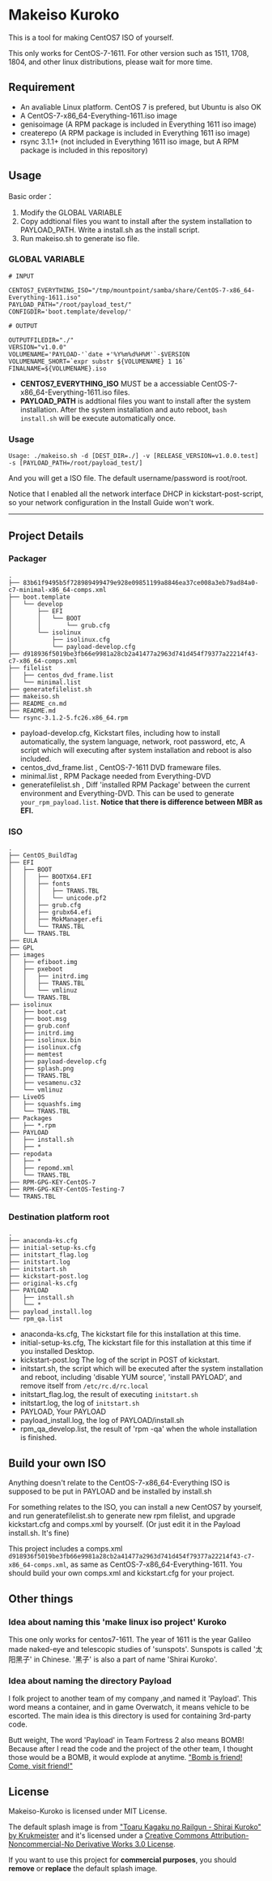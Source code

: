 # Makeiso Kuroko

This is a tool for making CentOS7 ISO of yourself.

This only works for CentOS-7-1611. For other version such as 1511, 1708, 1804, and other linux distributions, please wait for more time.

## Requirement

- An avaliable Linux platform. CentOS 7 is prefered, but Ubuntu is also OK
- A CentOS-7-x86_64-Everything-1611.iso image
- genisoimage (A RPM package is included in Everything 1611 iso image)
- createrepo (A RPM package is included in Everything 1611 iso image)
- rsync 3.1.1+ (not included in Everything 1611 iso image, but A RPM package is included in this repository)

## Usage

Basic order：

1. Modify the GLOBAL VARIABLE
2. Copy addtional files you want to install after the system installation to PAYLOAD_PATH. Write a install.sh as the install script.
3. Run makeiso.sh to generate iso file.

### GLOBAL VARIABLE

```
# INPUT

CENTOS7_EVERYTHING_ISO="/tmp/mountpoint/samba/share/CentOS-7-x86_64-Everything-1611.iso"
PAYLOAD_PATH="/root/payload_test/"
CONFIGDIR='boot.template/develop/'

# OUTPUT

OUTPUTFILEDIR="./"
VERSION="v1.0.0"
VOLUMENAME='PAYLOAD-'`date +'%Y%m%d%H%M'`-$VERSION
VOLUMENAME_SHORT=`expr substr ${VOLUMENAME} 1 16`
FINALNAME=${VOLUMENAME}.iso
```

- **CENTOS7_EVERYTHING_ISO** MUST be a accessiable CentOS-7-x86_64-Everything-1611.iso files.
- **PAYLOAD_PATH** is addtional files you want to install after the system installation. After the system installation and auto reboot, `bash install.sh` will be execute automatically once.

### Usage

```
Usage: ./makeiso.sh -d [DEST_DIR=./] -v [RELEASE_VERSION=v1.0.0.test] -s [PAYLOAD_PATH=/root/payload_test/]
```

And you will get a ISO file. The default username/password is root/root.

Notice that I enabled all the network interface DHCP in kickstart-post-script, so your network configuration in the Install Guide won't work.

* * *

## Project Details

### Packager

```
.
├── 83b61f9495b5f728989499479e928e09851199a8846ea37ce008a3eb79ad84a0-c7-minimal-x86_64-comps.xml
├── boot.template
│   └── develop
│       ├── EFI
│       │   └── BOOT
│       │       └── grub.cfg
│       └── isolinux
│           ├── isolinux.cfg
│           └── payload-develop.cfg
├── d918936f5019be3fb66e9981a28cb2a41477a2963d741d454f79377a22214f43-c7-x86_64-comps.xml
├── filelist
│   ├── centos_dvd_frame.list
│   └── minimal.list
├── generatefilelist.sh
├── makeiso.sh
├── README_cn.md
├── README.md
└── rsync-3.1.2-5.fc26.x86_64.rpm
```

- payload-develop.cfg, Kickstart files, including how to install automatically, the system language, network, root password, etc, A script which will executing after system installation and reboot is also included.
- centos_dvd_frame.list , CentOS-7-1611 DVD frameware files.
- minimal.list , RPM Package needed from Everything-DVD
- generatefilelist.sh , Diff 'installed RPM Package' between the current environment and Everything-DVD. This can be used to generate `your_rpm_payload.list`. **Notice that there is difference between MBR as EFI.**

### ISO

```
.
├── CentOS_BuildTag
├── EFI
│   ├── BOOT
│   │   ├── BOOTX64.EFI
│   │   ├── fonts
│   │   │   ├── TRANS.TBL
│   │   │   └── unicode.pf2
│   │   ├── grub.cfg
│   │   ├── grubx64.efi
│   │   ├── MokManager.efi
│   │   └── TRANS.TBL
│   └── TRANS.TBL
├── EULA
├── GPL
├── images
│   ├── efiboot.img
│   ├── pxeboot
│   │   ├── initrd.img
│   │   ├── TRANS.TBL
│   │   └── vmlinuz
│   └── TRANS.TBL
├── isolinux
│   ├── boot.cat
│   ├── boot.msg
│   ├── grub.conf
│   ├── initrd.img
│   ├── isolinux.bin
│   ├── isolinux.cfg
│   ├── memtest
│   ├── payload-develop.cfg
│   ├── splash.png
│   ├── TRANS.TBL
│   ├── vesamenu.c32
│   └── vmlinuz
├── LiveOS
│   ├── squashfs.img
│   └── TRANS.TBL
├── Packages
│   ├── *.rpm
├── PAYLOAD
│   ├── install.sh
│   ├── *
├── repodata
│   ├── *
│   ├── repomd.xml
│   └── TRANS.TBL
├── RPM-GPG-KEY-CentOS-7
├── RPM-GPG-KEY-CentOS-Testing-7
└── TRANS.TBL
```

### Destination platform root
```
.
├── anaconda-ks.cfg
├── initial-setup-ks.cfg
├── initstart_flag.log
├── initstart.log
├── initstart.sh
├── kickstart-post.log
├── original-ks.cfg
├── PAYLOAD
│   ├── install.sh
│   └── *
├── payload_install.log
└── rpm_qa.list
```

- anaconda-ks.cfg, The kickstart file for this installation at this time.
- initial-setup-ks.cfg, The kickstart file for this installation at this time if you installed Desktop.
- kickstart-post.log The log of the script in POST of kickstart.
- initstart.sh, the script which will be executed after the system installation and reboot, including 'disable YUM source', 'install PAYLOAD', and remove itself from `/etc/rc.d/rc.local`
- initstart_flag.log, the result of executing `initstart.sh`
- initstart.log, the log of `initstart.sh`
- PAYLOAD, Your PAYLOAD
- payload_install.log, the log of PAYLOAD/install.sh
- rpm_qa_develop.list, the result of 'rpm -qa' when the whole installation is finished.

## Build your own ISO

Anything doesn't relate to the CentOS-7-x86_64-Everything ISO is supposed to be put in PAYLOAD and be installed by install.sh

For something relates to the ISO, you can install a new CentOS7 by yourself, and run generatefilelist.sh to generate new rpm filelist, and upgrade kickstart.cfg and comps.xml by yourself. (Or just edit it in the Payload install.sh. It's fine)

This project includes a comps.xml `d918936f5019be3fb66e9981a28cb2a41477a2963d741d454f79377a22214f43-c7-x86_64-comps.xml`, as same as CentOS-7-x86_64-Everything-1611. You should build your own comps.xml and kickstart.cfg for your project.

## Other things

### Idea about naming this 'make linux iso project' Kuroko

This one only works for centos7-1611. The year of 1611 is the year Galileo made naked-eye and telescopic studies of 'sunspots'. Sunspots is called '太阳黑子' in Chinese. '黑子' is also a part of name 'Shirai Kuroko'.

### Idea about naming the directory Payload

I folk project to another team of my company ,and named it 'Payload'. This word means a container, and in game Overwatch, it means vehicle to be escorted. The main idea is this directory is used for containing 3rd-party code.

Butt weight, The word 'Payload' in Team Fortress 2 also means BOMB! Because after I read the code and the project of the other team, I thought those would be a BOMB, it would explode at anytime. ["Bomb is friend! Come, visit friend!"](https://wiki.teamfortress.com/w/images/2/2b/Heavy_cartstaycloseoffense06.wav)

## License

Makeiso-Kuroko is licensed under MIT License.

The default splash image is from ["Toaru Kagaku no Railgun - Shirai Kuroko" by Krukmeister]( https://krukmeister.deviantart.com/art/Toaru-Kagaku-no-Railgun-Shirai-Kuroko-369206997) and it's licensed under a
[Creative Commons Attribution-Noncommercial-No Derivative Works 3.0 License](http://creativecommons.org/licenses/by-nc-nd/3.0/).

If you want to use this project for **commercial purposes**, you should **remove** or **replace** the default splash image.
